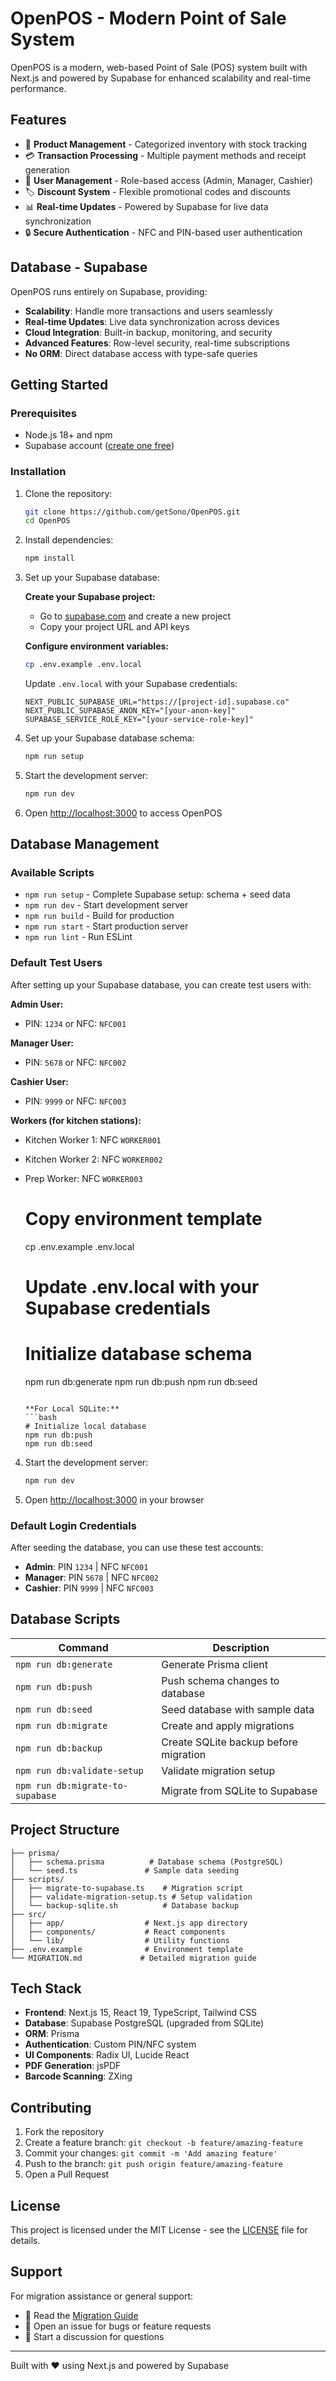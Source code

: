 # OpenPOS - Modern Point of Sale System

OpenPOS is a modern, web-based Point of Sale (POS) system built with Next.js and powered by Supabase for enhanced scalability and real-time performance.

## Features

- 🛒 **Product Management** - Categorized inventory with stock tracking
- 💳 **Transaction Processing** - Multiple payment methods and receipt generation
- 👥 **User Management** - Role-based access (Admin, Manager, Cashier)
- 🏷️ **Discount System** - Flexible promotional codes and discounts
- 📊 **Real-time Updates** - Powered by Supabase for live data synchronization
- 🔒 **Secure Authentication** - NFC and PIN-based user authentication

## Database - Supabase

OpenPOS runs entirely on Supabase, providing:
- **Scalability**: Handle more transactions and users seamlessly
- **Real-time Updates**: Live data synchronization across devices
- **Cloud Integration**: Built-in backup, monitoring, and security
- **Advanced Features**: Row-level security, real-time subscriptions
- **No ORM**: Direct database access with type-safe queries

## Getting Started

### Prerequisites

- Node.js 18+ and npm
- Supabase account ([create one free](https://supabase.com))

### Installation

1. Clone the repository:
   ```bash
   git clone https://github.com/getSono/OpenPOS.git
   cd OpenPOS
   ```

2. Install dependencies:
   ```bash
   npm install
   ```

3. Set up your Supabase database:

   **Create your Supabase project:**
   - Go to [supabase.com](https://supabase.com) and create a new project
   - Copy your project URL and API keys

   **Configure environment variables:**
   ```bash
   cp .env.example .env.local
   ```
   
   Update `.env.local` with your Supabase credentials:
   ```
   NEXT_PUBLIC_SUPABASE_URL="https://[project-id].supabase.co"
   NEXT_PUBLIC_SUPABASE_ANON_KEY="[your-anon-key]"
   SUPABASE_SERVICE_ROLE_KEY="[your-service-role-key]"
   ```

4. Set up your Supabase database schema:
   ```bash
   npm run setup
   ```

5. Start the development server:
   ```bash
   npm run dev
   ```

6. Open [http://localhost:3000](http://localhost:3000) to access OpenPOS

## Database Management

### Available Scripts

- `npm run setup` - Complete Supabase setup: schema + seed data
- `npm run dev` - Start development server
- `npm run build` - Build for production
- `npm run start` - Start production server
- `npm run lint` - Run ESLint

### Default Test Users

After setting up your Supabase database, you can create test users with:

**Admin User:**
- PIN: `1234` or NFC: `NFC001`

**Manager User:**
- PIN: `5678` or NFC: `NFC002`

**Cashier User:**
- PIN: `9999` or NFC: `NFC003`

**Workers (for kitchen stations):**
- Kitchen Worker 1: NFC `WORKER001`
- Kitchen Worker 2: NFC `WORKER002`
- Prep Worker: NFC `WORKER003`
   # Copy environment template
   cp .env.example .env.local
   # Update .env.local with your Supabase credentials
   
   # Initialize database schema
   npm run db:generate
   npm run db:push
   npm run db:seed
   ```

   **For Local SQLite:**
   ```bash
   # Initialize local database
   npm run db:push
   npm run db:seed
   ```

4. Start the development server:
   ```bash
   npm run dev
   ```

5. Open [http://localhost:3000](http://localhost:3000) in your browser

### Default Login Credentials

After seeding the database, you can use these test accounts:

- **Admin**: PIN `1234` | NFC `NFC001`
- **Manager**: PIN `5678` | NFC `NFC002`  
- **Cashier**: PIN `9999` | NFC `NFC003`

## Database Scripts

| Command | Description |
|---------|-------------|
| `npm run db:generate` | Generate Prisma client |
| `npm run db:push` | Push schema changes to database |
| `npm run db:seed` | Seed database with sample data |
| `npm run db:migrate` | Create and apply migrations |
| `npm run db:backup` | Create SQLite backup before migration |
| `npm run db:validate-setup` | Validate migration setup |
| `npm run db:migrate-to-supabase` | Migrate from SQLite to Supabase |

## Project Structure

```
├── prisma/
│   ├── schema.prisma          # Database schema (PostgreSQL)
│   └── seed.ts               # Sample data seeding
├── scripts/
│   ├── migrate-to-supabase.ts    # Migration script
│   ├── validate-migration-setup.ts # Setup validation
│   └── backup-sqlite.sh          # Database backup
├── src/
│   ├── app/                  # Next.js app directory
│   ├── components/           # React components
│   └── lib/                  # Utility functions
├── .env.example              # Environment template
└── MIGRATION.md             # Detailed migration guide
```

## Tech Stack

- **Frontend**: Next.js 15, React 19, TypeScript, Tailwind CSS
- **Database**: Supabase PostgreSQL (upgraded from SQLite)
- **ORM**: Prisma
- **Authentication**: Custom PIN/NFC system
- **UI Components**: Radix UI, Lucide React
- **PDF Generation**: jsPDF
- **Barcode Scanning**: ZXing

## Contributing

1. Fork the repository
2. Create a feature branch: `git checkout -b feature/amazing-feature`
3. Commit your changes: `git commit -m 'Add amazing feature'`
4. Push to the branch: `git push origin feature/amazing-feature`
5. Open a Pull Request

## License

This project is licensed under the MIT License - see the [LICENSE](LICENSE) file for details.

## Support

For migration assistance or general support:
- 📖 Read the [Migration Guide](./MIGRATION.md)
- 🐛 Open an issue for bugs or feature requests
- 💬 Start a discussion for questions

---

Built with ❤️ using Next.js and powered by Supabase
